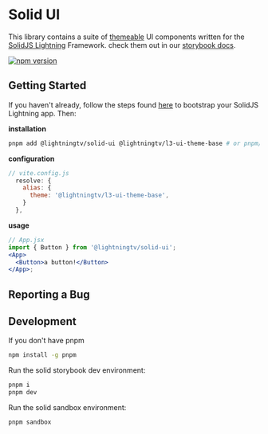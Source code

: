 <!--
  Copyright 2023 Comcast Cable Communications Management, LLC
  Licensed under the Apache License, Version 2.0 (the "License");
  you may not use this file except in compliance with the License.
  You may obtain a copy of the License at

  http://www.apache.org/licenses/LICENSE-2.0

  Unless required by applicable law or agreed to in writing, software
  distributed under the License is distributed on an "AS IS" BASIS,
  WITHOUT WARRANTIES OR CONDITIONS OF ANY KIND, either express or implied.
  See the License for the specific language governing permissions and
  limitations under the License.

  SPDX-License-Identifier: Apache-2.0
-->

# Solid UI

This library contains a suite of [themeable](THEMING.md) UI components written for the [SolidJS Lightning](https://github.com/lightning-tv/solid) Framework. check them out in our [storybook docs](https://lightning-js.github.io/ui-components/).

[![npm version](https://img.shields.io/npm/v/@lightningtv%2Fsolid-ui.svg?style=flat)](https://www.npmjs.com/package/@lightningtv/solid-ui)

## Getting Started

If you haven't already, follow the steps found [here](https://github.com/lightning-js/solid) to bootstrap your SolidJS Lightning app. Then:

**installation**

```sh
pnpm add @lightningtv/solid-ui @lightningtv/l3-ui-theme-base # or pnpm/yarn
```

**configuration**

```js
// vite.config.js
  resolve: {
    alias: {
      theme: '@lightningtv/l3-ui-theme-base',
    }
  },
```

**usage**

```jsx
// App.jsx
import { Button } from '@lightningtv/solid-ui';
<App>
  <Button>a button!</Button>
</App>;
```

## Reporting a Bug

## Development

If you don't have pnpm

```sh
npm install -g pnpm
```

Run the solid storybook dev environment:

```sh
pnpm i
pnpm dev
```

Run the solid sandbox environment:

```sh
pnpm sandbox
```
